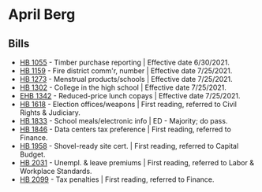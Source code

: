 # April Berg
## Bills
* [HB 1055](/bill/2021-22/hb/1055/) - Timber purchase reporting | Effective date 6/30/2021.
* [HB 1159](/bill/2021-22/hb/1159/) - Fire district comm'r, number | Effective date 7/25/2021.
* [HB 1273](/bill/2021-22/hb/1273/) - Menstrual products/schools | Effective date 7/25/2021.
* [HB 1302](/bill/2021-22/hb/1302/) - College in the high school | Effective date 7/25/2021.
* [EHB 1342](/bill/2021-22/ehb/1342/) - Reduced-price lunch copays | Effective date 7/25/2021.
* [HB 1618](/bill/2021-22/hb/1618/) - Election offices/weapons | First reading, referred to Civil Rights & Judiciary.
* [HB 1833](/bill/2021-22/hb/1833/) - School meals/electronic info | ED - Majority; do pass.
* [HB 1846](/bill/2021-22/hb/1846/) - Data centers tax preference | First reading, referred to Finance.
* [HB 1958](/bill/2021-22/hb/1958/) - Shovel-ready site cert. | First reading, referred to Capital Budget.
* [HB 2031](/bill/2021-22/hb/2031/) - Unempl. & leave premiums | First reading, referred to Labor & Workplace Standards.
* [HB 2099](/bill/2021-22/hb/2099/) - Tax penalties | First reading, referred to Finance.
